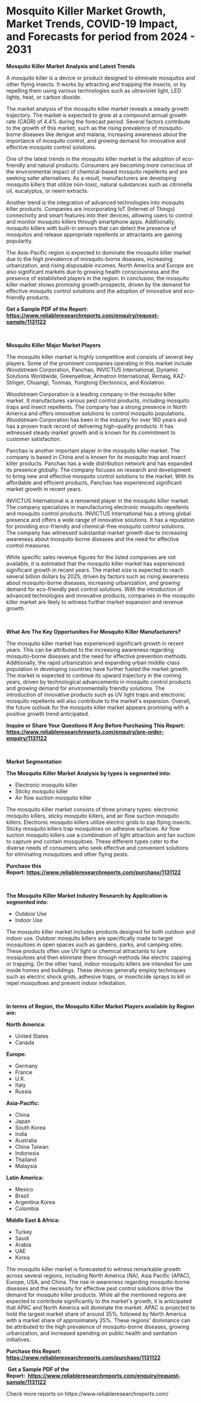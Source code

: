 <p><h1>Mosquito Killer Market Growth, Market Trends, COVID-19 Impact, and Forecasts for period from 2024 - 2031</h1></p><p><strong>Mosquito Killer Market Analysis and Latest Trends</strong></p>
<p><p>A mosquito killer is a device or product designed to eliminate mosquitos and other flying insects. It works by attracting and trapping the insects, or by repelling them using various technologies such as ultraviolet light, LED lights, heat, or carbon dioxide.</p><p>The market analysis of the mosquito killer market reveals a steady growth trajectory. The market is expected to grow at a compound annual growth rate (CAGR) of 4.4% during the forecast period. Several factors contribute to the growth of this market, such as the rising prevalence of mosquito-borne diseases like dengue and malaria, increasing awareness about the importance of mosquito control, and growing demand for innovative and effective mosquito control solutions.</p><p>One of the latest trends in the mosquito killer market is the adoption of eco-friendly and natural products. Consumers are becoming more conscious of the environmental impact of chemical-based mosquito repellents and are seeking safer alternatives. As a result, manufacturers are developing mosquito killers that utilize non-toxic, natural substances such as citronella oil, eucalyptus, or neem extracts.</p><p>Another trend is the integration of advanced technologies into mosquito killer products. Companies are incorporating IoT (Internet of Things) connectivity and smart features into their devices, allowing users to control and monitor mosquito killers through smartphone apps. Additionally, mosquito killers with built-in sensors that can detect the presence of mosquitos and release appropriate repellents or attractants are gaining popularity.</p><p>The Asia-Pacific region is expected to dominate the mosquito killer market due to the high prevalence of mosquito-borne diseases, increasing urbanization, and rising disposable incomes. North America and Europe are also significant markets due to growing health consciousness and the presence of established players in the region. In conclusion, the mosquito killer market shows promising growth prospects, driven by the demand for effective mosquito control solutions and the adoption of innovative and eco-friendly products.</p></p>
<p><strong>Get a Sample PDF of the Report:&nbsp; <a href="https://www.reliableresearchreports.com/enquiry/request-sample/1131122">https://www.reliableresearchreports.com/enquiry/request-sample/1131122</a></strong></p>
<p>&nbsp;</p>
<p><strong>Mosquito Killer Major Market Players</strong></p>
<p><p>The mosquito killer market is highly competitive and consists of several key players. Some of the prominent companies operating in this market include Woodstream Corporation, Panchao, INVICTUS International, Dynamic Solutions Worldwide, Greenyellow, Armatron International, Remaig, KAZ-Stinger, Chuangji, Tonmas, Yongtong Electronics, and Koolatron.</p><p>Woodstream Corporation is a leading company in the mosquito killer market. It manufactures various pest control products, including mosquito traps and insect repellents. The company has a strong presence in North America and offers innovative solutions to control mosquito populations. Woodstream Corporation has been in the industry for over 160 years and has a proven track record of delivering high-quality products. It has witnessed steady market growth and is known for its commitment to customer satisfaction.</p><p>Panchao is another important player in the mosquito killer market. The company is based in China and is known for its mosquito trap and insect killer products. Panchao has a wide distribution network and has expanded its presence globally. The company focuses on research and development to bring new and effective mosquito control solutions to the market. With its affordable and efficient products, Panchao has experienced significant market growth in recent years.</p><p>INVICTUS International is a renowned player in the mosquito killer market. The company specializes in manufacturing electronic mosquito repellents and mosquito control products. INVICTUS International has a strong global presence and offers a wide range of innovative solutions. It has a reputation for providing eco-friendly and chemical-free mosquito control solutions. The company has witnessed substantial market growth due to increasing awareness about mosquito-borne diseases and the need for effective control measures.</p><p>While specific sales revenue figures for the listed companies are not available, it is estimated that the mosquito killer market has experienced significant growth in recent years. The market size is expected to reach several billion dollars by 2025, driven by factors such as rising awareness about mosquito-borne diseases, increasing urbanization, and growing demand for eco-friendly pest control solutions. With the introduction of advanced technologies and innovative products, companies in the mosquito killer market are likely to witness further market expansion and revenue growth.</p></p>
<p>&nbsp;</p>
<p><strong>What Are The Key Opportunities For Mosquito Killer Manufacturers?</strong></p>
<p><p>The mosquito killer market has experienced significant growth in recent years. This can be attributed to the increasing awareness regarding mosquito-borne diseases and the need for effective prevention methods. Additionally, the rapid urbanization and expanding urban middle-class population in developing countries have further fueled the market growth. The market is expected to continue its upward trajectory in the coming years, driven by technological advancements in mosquito control products and growing demand for environmentally friendly solutions. The introduction of innovative products such as UV light traps and electronic mosquito repellents will also contribute to the market's expansion. Overall, the future outlook for the mosquito killer market appears promising with a positive growth trend anticipated.</p></p>
<p><strong>Inquire or Share Your Questions If Any Before Purchasing This Report: <a href="https://www.reliableresearchreports.com/enquiry/pre-order-enquiry/1131122">https://www.reliableresearchreports.com/enquiry/pre-order-enquiry/1131122</a></strong></p>
<p>&nbsp;</p>
<p><strong>Market Segmentation</strong></p>
<p><strong>The Mosquito Killer Market Analysis by types is segmented into:</strong></p>
<p><ul><li>Electronic mosquito killer</li><li>Sticky mosquito killer</li><li>Air flow suction mosquito killer</li></ul></p>
<p><p>The mosquito killer market consists of three primary types: electronic mosquito killers, sticky mosquito killers, and air flow suction mosquito killers. Electronic mosquito killers utilize electric grids to zap flying insects. Sticky mosquito killers trap mosquitoes on adhesive surfaces. Air flow suction mosquito killers use a combination of light attraction and fan suction to capture and contain mosquitoes. These different types cater to the diverse needs of consumers who seek effective and convenient solutions for eliminating mosquitoes and other flying pests.</p></p>
<p><strong>Purchase this Report:&nbsp;<a href="https://www.reliableresearchreports.com/purchase/1131122">https://www.reliableresearchreports.com/purchase/1131122</a></strong></p>
<p>&nbsp;</p>
<p><strong>The Mosquito Killer Market Industry Research by Application is segmented into:</strong></p>
<p><ul><li>Outdoor Use</li><li>Indoor Use</li></ul></p>
<p><p>The mosquito killer market includes products designed for both outdoor and indoor use. Outdoor mosquito killers are specifically made to target mosquitoes in open spaces such as gardens, parks, and camping sites. These products often use UV light or chemical attractants to lure mosquitoes and then eliminate them through methods like electric zapping or trapping. On the other hand, indoor mosquito killers are intended for use inside homes and buildings. These devices generally employ techniques such as electric shock grids, adhesive traps, or insecticide sprays to kill or repel mosquitoes and prevent indoor infestation.</p></p>
<p>&nbsp;</p>
<p><strong>In terms of Region, the Mosquito Killer Market Players available by Region are:</strong></p>
<p>
    <p> <strong> North America: </strong>
        <ul>
            <li>United States</li>
            <li>Canada</li>
        </ul>
        </p> 
    <p> <strong> Europe: </strong>
        <ul>
            <li>Germany</li>
            <li>France</li>
            <li>U.K.</li>
            <li>Italy</li>
            <li>Russia</li>
        </ul>
        </p> 
    <p> <strong> Asia-Pacific: </strong>
        <ul>
            <li>China</li>
            <li>Japan</li>
            <li>South Korea</li>
            <li>India</li>
            <li>Australia</li>
            <li>China Taiwan</li>
            <li>Indonesia</li>
            <li>Thailand</li>
            <li>Malaysia</li>
        </ul>
        </p> 
    <p> <strong> Latin America: </strong>
        <ul>
            <li>Mexico</li>
            <li>Brazil</li>
            <li>Argentina Korea</li>
            <li>Colombia</li>
        </ul>
        </p> 
    <p> <strong> Middle East & Africa: </strong>
        <ul>
            <li>Turkey</li>
            <li>Saudi</li>
            <li>Arabia</li>
            <li>UAE</li>
            <li>Korea</li>
        </ul>
    </p>
    </p>
<p><p>The mosquito killer market is forecasted to witness remarkable growth across several regions, including North America (NA), Asia Pacific (APAC), Europe, USA, and China. The rise in awareness regarding mosquito-borne diseases and the necessity for effective pest control solutions drive the demand for mosquito killer products. While all the mentioned regions are expected to contribute significantly to the market's growth, it is anticipated that APAC and North America will dominate the market. APAC is projected to hold the largest market share of around 35%, followed by North America with a market share of approximately 25%. These regions' dominance can be attributed to the high prevalence of mosquito-borne diseases, growing urbanization, and increased spending on public health and sanitation initiatives.</p></p>
<p><strong>Purchase this Report: <a href="https://www.reliableresearchreports.com/purchase/1131122">https://www.reliableresearchreports.com/purchase/1131122</a></strong></p>
<p>&nbsp;<strong>Get a Sample PDF of the Report:&nbsp;&nbsp;<a href="https://www.reliableresearchreports.com/enquiry/request-sample/1131122">https://www.reliableresearchreports.com/enquiry/request-sample/1131122</a></strong></p>
<p><strong></strong></p>
<p>Check more reports on https://www.reliableresearchreports.com/</p>